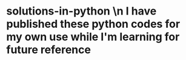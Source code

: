 # solutions-in-python \n I have published these python codes for my own use while I'm learning for future reference
